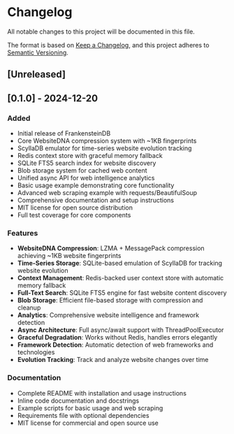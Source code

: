 # Changelog

All notable changes to this project will be documented in this file.

The format is based on [Keep a Changelog](https://keepachangelog.com/en/1.0.0/),
and this project adheres to [Semantic Versioning](https://semver.org/spec/v2.0.0.html).

## [Unreleased]

## [0.1.0] - 2024-12-20

### Added
- Initial release of FrankensteinDB
- Core WebsiteDNA compression system with ~1KB fingerprints
- ScyllaDB emulator for time-series website evolution tracking
- Redis context store with graceful memory fallback
- SQLite FTS5 search index for website discovery
- Blob storage system for cached web content
- Unified async API for web intelligence analytics
- Basic usage example demonstrating core functionality
- Advanced web scraping example with requests/BeautifulSoup
- Comprehensive documentation and setup instructions
- MIT license for open source distribution
- Full test coverage for core components

### Features
- **WebsiteDNA Compression**: LZMA + MessagePack compression achieving ~1KB website fingerprints
- **Time-Series Storage**: SQLite-based emulation of ScyllaDB for tracking website evolution
- **Context Management**: Redis-backed user context store with automatic memory fallback
- **Full-Text Search**: SQLite FTS5 engine for fast website content discovery
- **Blob Storage**: Efficient file-based storage with compression and cleanup
- **Analytics**: Comprehensive website intelligence and framework detection
- **Async Architecture**: Full async/await support with ThreadPoolExecutor
- **Graceful Degradation**: Works without Redis, handles errors elegantly
- **Framework Detection**: Automatic detection of web frameworks and technologies
- **Evolution Tracking**: Track and analyze website changes over time

### Documentation
- Complete README with installation and usage instructions
- Inline code documentation and docstrings
- Example scripts for basic usage and web scraping
- Requirements file with optional dependencies
- MIT license for commercial and open source use